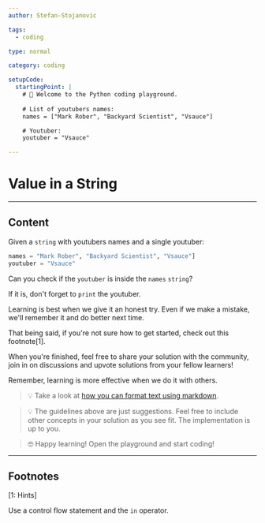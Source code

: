 ```yaml
---
author: Stefan-Stojanovic

tags:
  - coding

type: normal

category: coding

setupCode:
  startingPoint: |
    # 👋 Welcome to the Python coding playground.
    
    # List of youtubers names:
    names = ["Mark Rober", "Backyard Scientist", "Vsauce"]

    # Youtuber:
    youtuber = "Vsauce"

---
```


# Value in a String

---

## Content

Given a `string` with youtubers names and a single youtuber:
```python
names = "Mark Rober", "Backyard Scientist", "Vsauce"]
youtuber = "Vsauce"
```

Can you check if the `youtuber` is inside the `names` `string`?

If it is, don't forget to `print` the youtuber.

Learning is best when we give it an honest try. Even if we make a mistake, we'll remember it and do better next time.

That being said, if you're not sure how to get started, check out this footnote[1]. 

When you're finished, feel free to share your solution with the community, join in on discussions and upvote solutions from your fellow learners!

Remember, learning is more effective when we do it with others.

> 💡 Take a look at [how you can format text using markdown](https://www.enki.com/glossary/general/markdown-formatting).

> 💡 The guidelines above are just suggestions. Feel free to include other concepts in your solution as you see fit. The implementation is up to you.

> 🤓 Happy learning! Open the playground and start coding!

---

## Footnotes

[1: Hints]

Use a control flow statement and the `in` operator.
